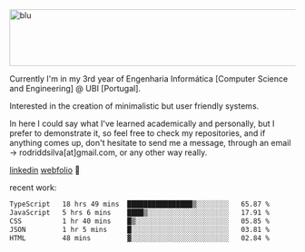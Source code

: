 
<img width="1415" height="100" alt="blu" src="https://github.com/rdsilva01/rdsilva01/assets/101207588/deb060e5-d035-4f09-b511-e3f50605b207">

Currently I'm in my 3rd year of Engenharia Informática [Computer Science and Engineering] @ UBI [Portugal].

Interested in the creation of minimalistic but user friendly systems.

In here I could say what I've learned academically and personally, but I prefer to demonstrate it, so feel free to check my repositories, and if anything comes up, don't hesitate to send me a message, through an email -> rodriddsilva[at]gmail.com, or any other way really.

[linkedin](https://www.linkedin.com/in/rodrigo-silva-455b291bb/)
[webfolio](https://rdsilva01.github.io/) 🏁

recent work:
<!--START_SECTION:waka-->

```txt
TypeScript   18 hrs 49 mins  ████████████████▒░░░░░░░░   65.87 %
JavaScript   5 hrs 6 mins    ████▒░░░░░░░░░░░░░░░░░░░░   17.91 %
CSS          1 hr 40 mins    █▒░░░░░░░░░░░░░░░░░░░░░░░   05.85 %
JSON         1 hr 5 mins     █░░░░░░░░░░░░░░░░░░░░░░░░   03.81 %
HTML         48 mins         ▓░░░░░░░░░░░░░░░░░░░░░░░░   02.84 %
```

<!--END_SECTION:waka-->

